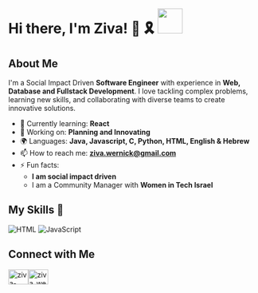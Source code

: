 # Hi there, I'm Ziva! 👋 🎗 <img src="https://github.com/zivawernick/zivawernick/assets/22984777/64ed880f-3be7-431e-bc89-5cc6a222f1cd" width="50" height="50">




## About Me 

I'm a Social Impact Driven **Software Engineer** with experience in **Web, Database and Fullstack Development**. I love tackling complex problems, learning new skills, and collaborating with diverse teams to create innovative solutions.

- 🌱 Currently learning: **React**
- 🔭 Working on: **Planning and Innovating**
- 🌍 Languages: **Java, Javascript, C, Python, HTML, English & Hebrew**
- 📫 How to reach me: **ziva.wernick@gmail.com**
- ⚡ Fun facts:
     * **I am social impact driven**
     * I am a Community Manager with **Women in Tech Israel** 

## My Skills 🧠

![HTML](https://img.shields.io/badge/-HTML-E34F26?style=flat-square&logo=html5&logoColor=white)
![JavaScript](https://img.shields.io/badge/-JavaScript-F7DF1E?style=flat-square&logo=javascript&logoColor=black)


## Connect with Me
<p align="left">
<a href="https://linkedin.com/in/ziva-wernick" target="blank"><img align="center" src="https://raw.githubusercontent.com/rahuldkjain/github-profile-readme-generator/master/src/images/icons/Social/linked-in-alt.svg" alt="ziva-wernick" height="30" width="40" /></a><a href="https://www.hackerrank.com/ziva_wernick" target="blank"><img align="center" src="https://raw.githubusercontent.com/rahuldkjain/github-profile-readme-generator/master/src/images/icons/Social/hackerrank.svg" alt="ziva_wernick" height="30" width="40" /></a>
</p>
